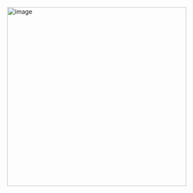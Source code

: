 <img width="417" alt="image" src="https://github.com/kallyl15/blog-cats/assets/48924767/2364297f-366a-4904-a623-4fac08bcedc3">
